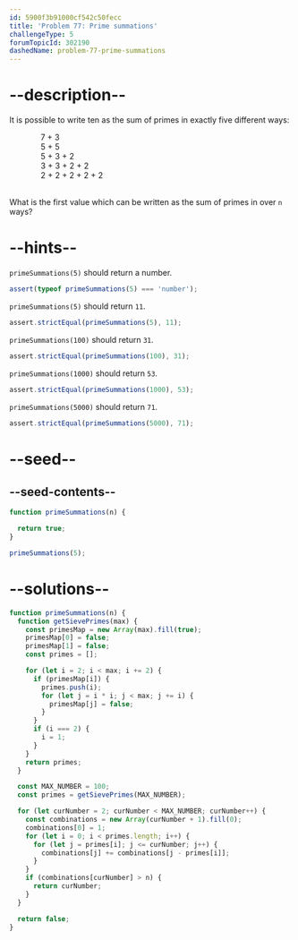 ```yaml
---
id: 5900f3b91000cf542c50fecc
title: 'Problem 77: Prime summations'
challengeType: 5
forumTopicId: 302190
dashedName: problem-77-prime-summations
---
```


# --description--

It is possible to write ten as the sum of primes in exactly five different ways:

<div style='margin-left: 4em;'>
  7 + 3<br>
  5 + 5<br>
  5 + 3 + 2<br>
  3 + 3 + 2 + 2<br>
  2 + 2 + 2 + 2 + 2<br><br>
</div>

What is the first value which can be written as the sum of primes in over `n` ways?

# --hints--

`primeSummations(5)` should return a number.

```js
assert(typeof primeSummations(5) === 'number');
```

`primeSummations(5)` should return `11`.

```js
assert.strictEqual(primeSummations(5), 11);
```

`primeSummations(100)` should return `31`.

```js
assert.strictEqual(primeSummations(100), 31);
```

`primeSummations(1000)` should return `53`.

```js
assert.strictEqual(primeSummations(1000), 53);
```

`primeSummations(5000)` should return `71`.

```js
assert.strictEqual(primeSummations(5000), 71);
```

# --seed--

## --seed-contents--

```js
function primeSummations(n) {

  return true;
}

primeSummations(5);
```

# --solutions--

```js
function primeSummations(n) {
  function getSievePrimes(max) {
    const primesMap = new Array(max).fill(true);
    primesMap[0] = false;
    primesMap[1] = false;
    const primes = [];

    for (let i = 2; i < max; i += 2) {
      if (primesMap[i]) {
        primes.push(i);
        for (let j = i * i; j < max; j += i) {
          primesMap[j] = false;
        }
      }
      if (i === 2) {
        i = 1;
      }
    }
    return primes;
  }

  const MAX_NUMBER = 100;
  const primes = getSievePrimes(MAX_NUMBER);

  for (let curNumber = 2; curNumber < MAX_NUMBER; curNumber++) {
    const combinations = new Array(curNumber + 1).fill(0);
    combinations[0] = 1;
    for (let i = 0; i < primes.length; i++) {
      for (let j = primes[i]; j <= curNumber; j++) {
        combinations[j] += combinations[j - primes[i]];
      }
    }
    if (combinations[curNumber] > n) {
      return curNumber;
    }
  }

  return false;
}
```
